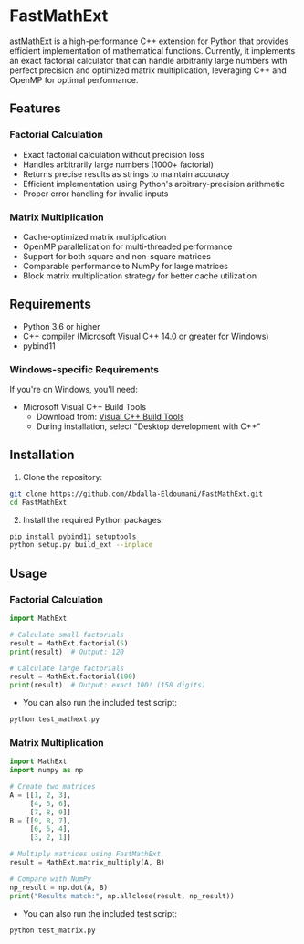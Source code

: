 # FastMathExt

astMathExt is a high-performance C++ extension for Python that provides efficient implementation of mathematical functions. Currently, it implements an exact factorial calculator that can handle arbitrarily large numbers with perfect precision and optimized matrix multiplication, leveraging C++ and OpenMP for optimal performance.

## Features

### Factorial Calculation
- Exact factorial calculation without precision loss
- Handles arbitrarily large numbers (1000+ factorial)
- Returns precise results as strings to maintain accuracy
- Efficient implementation using Python's arbitrary-precision arithmetic
- Proper error handling for invalid inputs

### Matrix Multiplication
- Cache-optimized matrix multiplication
- OpenMP parallelization for multi-threaded performance
- Support for both square and non-square matrices
- Comparable performance to NumPy for large matrices
- Block matrix multiplication strategy for better cache utilization

## Requirements

- Python 3.6 or higher
- C++ compiler (Microsoft Visual C++ 14.0 or greater for Windows)
- pybind11

### Windows-specific Requirements

If you're on Windows, you'll need:
- Microsoft Visual C++ Build Tools
  - Download from: [Visual C++ Build Tools](https://visualstudio.microsoft.com/visual-cpp-build-tools/)
  - During installation, select "Desktop development with C++"

## Installation

1. Clone the repository:
```bash
git clone https://github.com/Abdalla-Eldoumani/FastMathExt.git
cd FastMathExt
```

2. Install the required Python packages:
```bash
pip install pybind11 setuptools
python setup.py build_ext --inplace
```

## Usage

### Factorial Calculation
```python
import MathExt

# Calculate small factorials
result = MathExt.factorial(5)
print(result)  # Output: 120

# Calculate large factorials
result = MathExt.factorial(100)
print(result)  # Output: exact 100! (158 digits)
```

- You can also run the included test script:
```bash
python test_mathext.py
```

### Matrix Multiplication
```python
import MathExt
import numpy as np

# Create two matrices
A = [[1, 2, 3],
     [4, 5, 6],
     [7, 8, 9]]
B = [[9, 8, 7],
     [6, 5, 4],
     [3, 2, 1]]

# Multiply matrices using FastMathExt
result = MathExt.matrix_multiply(A, B)

# Compare with NumPy
np_result = np.dot(A, B)
print("Results match:", np.allclose(result, np_result))
```

- You can also run the included test script:
```bash
python test_matrix.py
```